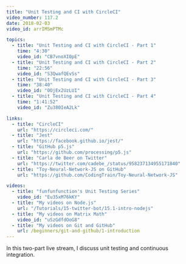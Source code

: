 ```yaml
---
title: "Unit Testing and CI with CircleCI"
video_number: 117.2
date: 2018-02-03
video_id: arrIMSmPTMc

topics:
  - title: "Unit Testing and CI with CircleCI - Part 1"
    time: "4:30"
    video_id: "CB7vnoXI0pE"
  - title: "Unit Testing and CI with CircleCI - Part 2"
    time: "22:56"
    video_id: "S3QwafQEvSs"
  - title: "Unit Testing and CI with CircleCI - Part 3"
    time: "38:40"
    video_id: "0OjEx2UzLUI"
  - title: "Unit Testing and CI with CircleCI - Part 4"
    time: "1:41:52"
    video_id: "Zu380IeA2Lk"

links:
  - title: "CircleCI"
    url: "https://circleci.com/"
  - title: "Jest"
    url: "https://facebook.github.io/jest/"
  - title: "GitHub p5.js"
    url: "https://github.com/processing/p5.js"
  - title: "Carla de Beer on Twitter"
    url: "https://twitter.com/cadebe_/status/958237134955171840"
  - title: "Toy-Neural-Network-JS on GitHub"
    url: "https://github.com/CodingTrain/Toy-Neural-Network-JS"

videos:
  - title: "funfunfunction's Unit Testing Series"
    video_id: "Eu35xM76kKY"
  - title: "My videos on Node.js"
    url: "/Tutorials/15-twitter-bot/15.1-intro-nodejs"
  - title: "My videos on Matrix Math"
    video_id: "uSzGdfdOoG8"
  - title: "My videos on Git and GitHub"
    url: /beginners/git-and-github/1-introduction
---
```


In this two-part live stream, I discuss unit testing and continuous integration.
